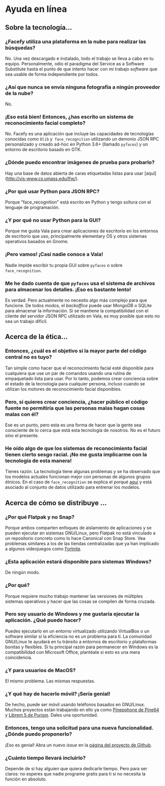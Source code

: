 # Ayuda en línea

## Sobre la tecnología…

### ¿Facefy utiliza una plataforma en la nube para realizar las búsquedas?

No. Una vez descargado e instalado, todo el trabajo se lleva a cabo en tu equipo. Personalmente, odio el paradigma del Service as a Software Substitute hasta el punto de que intento hacer con mi trabajo _software_ que sea usable de forma independiente por todos.

### ¿Así que nunca se envía ninguna fotografía a ningún proveedor de la nube?

No.

### ¡Eso está bien! Entonces, ¿has escrito un sistema de reconocimiento facial completo?

No. Facefy es una aplicación que incluye las capacidades de tecnologías conocidas como `Dlib` y` face_recognition` utilizando un demonio JSON RPC personalizado y creado ad-hoc en Python 3.6+ (llamado `pyfaces`) y un entorno de escritorio basado en GTK.

### ¿Dónde puedo encontrar imágenes de prueba para probarlo?

Hay una base de datos abierta de caras etiquetadas listas para usar [aquí] (http://vis-www.cs.umass.edu/lfw/).

### ¿Por qué usar Python para JSON RPC?

Porque "face_recognition" está escrito en Python y tengo soltura con el lenguaje de programación.

### ¿Y por qué no usar Python para la GUI?

Porque me gusta Vala para crear aplicaciones de escritorio en los entornos de escritorio que uso, principalmente elementary OS y otros sistemas operativos basados ​​en Gnome.

### ¡Pero vamos! ¡Casi nadie conoce a Vala!

Nadie impide escribir tu propia GUI sobre `pyfaces` o sobre` face_recognition`.

### Me he dado cuenta de que `pyfaces` usa el sistema de archivos para almacenar los detalles. ¡Eso es bastante lento!

Es verdad. Pero actualmente no necesito algo más complejo para que funcione. De todos modos, el _backoffice_ puede usar MongoDB o SQLite para almacenar la información. Si se mantiene la compatibilidad con el cliente del servidor JSON RPC utilizado en Vala, es muy posible que esto no sea un trabajo difícil.

## Acerca de la ética…

### Entonces, ¿cuál es el objetivo si la mayor parte del código central no es tuyo?

Tan simple como hacer que el reconocimiento facial esté disponible para cualquiera que use un par de comandos usando una rutina de empaquetado lista para usar. Por lo tanto, podemos crear conciencia sobre el estado de la tecnología para cualquier persona, incluso cuando se utilizan los motores de reconocimiento facial disponibles.

### Pero, si quieres crear conciencia, ¿hacer público el código fuente no permitiría que las personas malas hagan cosas malas con él?

Ese es un punto, pero esta es una forma de hacer que la gente sea consciente de lo cerca que está esta tecnología de nosotros. No es el futuro sino el presente.

### He oído algo de que los sistemas de reconocimiento facial tienen cierto sesgo racial. ¡No me gusta implicarme con la tecnología de esta manera!

Tienes razón. La tecnología tiene algunas problemas y se ha observado que los modelos actuales funcionan mejor con personas de algunos grupos étnicos. En el caso de `face_recognition` se explica el porqué [aquí](https://github.com/ageitgey/face_recognition/wiki/Face-Recognition-Accuracy-Problems#question-face-recognition-works-well-with-european-individuals-but-overall-accuracy-is-lower-with-asian-individuals) y está asociado al conjunto de datos utilizado para entrenar los modelos.  

## Acerca de cómo se distribuye ...

### ¿Por qué Flatpak y no Snap?

Porque ambos comparten enfoques de aislamiento de aplicaciones y se pueden ejecutar en sistemas GNU/Linux, pero Flatpak no está vinculado a un repositorio concreto como lo hace Canonical con Snap Store. Vea problemas similares a los de las tiendas centralizadas que ya han implicado a algunos videojuegos como [Fortnite](https://www.youtube.com/watch?v=85Q3D-qIwVw).

### ¿Esta aplicación estará disponible para sistemas Windows?

De ningún modo.

### ¿Por qué?

Porque requiere mucho trabajo mantener las versiones de múltiples sistemas operativos y hacer que las cosas se compilen de forma cruzada.

### Pero soy usuario de Windows y me gustaría ejecutar la aplicación. ¿Qué puedo hacer?

Puedes ejecutarlo en un entorno virtualizado utilizando VirtualBox o un software similar si la eficiencia no es un problema para tí. La comunidad GNU/Linux te ayudará en tu tránsito a entornos de escritorio y plataformas bonitas y flexibles. Si tu principal razón para permanecer en Windows es la compatibilidad con Microsoft Office, plantéate si esto es una mera coincidencia.

### ¿Y para usuarios de MacOS?

El mismo problema. Las mismas respuestas.

### ¿Y qué hay de hacerlo móvil? ¡Sería genial!

De hecho, puede ser móvil usando teléfonos basados ​​en GNU/Linux. Muchos proyectos están trabajando en ello ya como [Pinepphone de Pine64](https://www.pine64.org/pinephone/) y [Librem 5 de Purism](https://puri.sm/products/librem-5/). Dales una oportunidad.

### Entonces, tengo una solicitud para una nueva funcionalidad. ¿Dónde puedo proponerlo?

¡Eso es genial! Abra un nuevo _issue_ en la [página del proyecto de Github](https://github.com/febrezo/Facefy).

### ¿Cuánto tiempo llevará incluirlo?

Depende de si hay alguien que quiera dedicarle tiempo. Pero para ser claros: no esperes que nadie programe gratis para ti si no necesita la función en absoluto.
